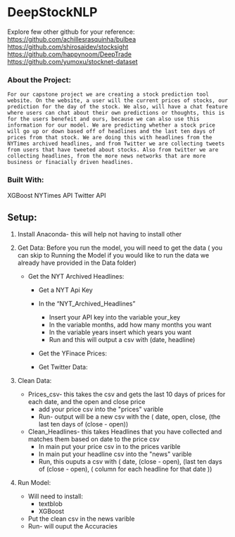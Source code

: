 # DeepStockNLP

Explore few other github for your reference: 
https://github.com/achillesrasquinha/bulbea
https://github.com/shirosaidev/stocksight
https://github.com/happynoom/DeepTrade
https://github.com/yumoxu/stocknet-dataset


### About the Project:
    For our capstone project we are creating a stock prediction tool website. On the website, a user will the current prices of stocks, our prediction for the day of the stock. We also, will have a chat feature where users can chat about their own predictions or thoughts, this is for the users benefeit and ours, because we can also use this information for our model. We are predicting whether a stock price will go up or down based off of headlines and the last ten days of prices from that stock. We are doing this with headlines from the NYTimes archived headlines, and from Twitter we are collecting tweets from users that have tweeted about stocks. Also from twitter we are collecting headlines, from the more news networks that are more business or finacially driven headlines. 


### Built With:
XGBoost
NYTimes API
Twitter API


## Setup:

1. Install Anaconda- this will help not having to install other 

2. Get Data: Before you run the model, you will need to get the data ( you can skip to Running the Model if you would like to run the data we already have provided in the Data folder) 
   - Get the NYT Archived Headlines:
     - Get a NYT Api Key 
     - In the “NYT_Archived_Headlines”
       - Insert your API key into the variable your_key
       - In the variable months, add how many months you want
       - In the variable years insert which years you want
       - Run and this will output a csv with (date, headline)
     - Get the YFinace Prices:
     
     - Get Twitter Data: 

3. Clean Data: 
   - Prices_csv- this takes the csv and gets the last 10 days of prices for each date, and the open and close price
     - add your price csv into the "prices" varible 
     - Run- output will be a new csv with the ( date, open, close, (the last ten days of (close - open))
   - Clean_Headlines- this takes Headlines that you have collected and matches them based on date to the price csv
     - In main put your price csv in to the prices varible
     - In main put your headline csv into the "news" varible 
     - Run, this ouputs a csv with ( date, (close - open), (last ten days of (close - open), ( column for each headline for that date ))  

4. Run Model: 
   - Will need to install:
     - textblob 
     - XGBoost
   - Put the clean csv in the news varible
   - Run- will ouput the Accuracies

 




